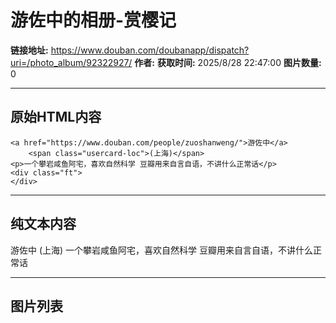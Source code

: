 # 游佐中的相册-赏樱记

**链接地址:** https://www.douban.com/doubanapp/dispatch?uri=/photo_album/92322927/
**作者:** 
**获取时间:** 2025/8/28 22:47:00
**图片数量:** 0

---

## 原始HTML内容


    <a href="https://www.douban.com/people/zuoshanweng/">游佐中</a>
        <span class="usercard-loc">(上海)</span>
    <p>一个攀岩咸鱼阿宅，喜欢自然科学 豆瓣用来自言自语，不讲什么正常话</p>
    <div class="ft">
    </div>
  

---

## 纯文本内容

游佐中
        (上海)
    一个攀岩咸鱼阿宅，喜欢自然科学 豆瓣用来自言自语，不讲什么正常话

---

## 图片列表


